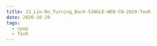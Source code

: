 ```yaml
---
title: JJ_Lin-No_Turning_Back-SINGLE-WEB-CN-2020-TosK
date: 2020-10-29
tags:
  - cpop
  - TosK
---
```



<a-player 
    :options="{
        audio: [
          {
            name: '交換餘生',
            artist: '林俊傑',
            url: 'https://goindex.65style.workers.dev/1:/JJ_Lin-No_Turning_Back-SINGLE-WEB-CN-2020-TosK/01-jj_lin-no_turning_back.mp3',
            theme: '#ebd0c2'
          },
        ]
    }"
/>


<download url="https://www74.zippyshare.com/v/xAuSEeDs/file.html"/>


